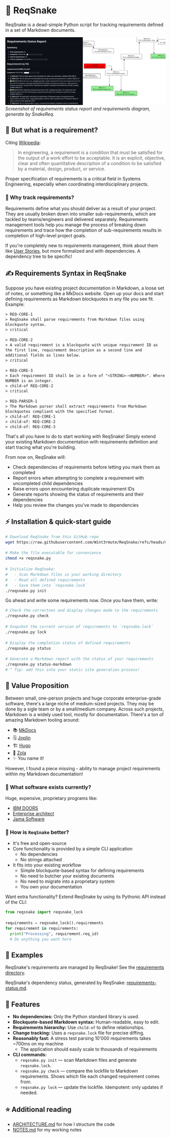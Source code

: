 # 🐍 ReqSnake

ReqSnake is a dead-simple Python script for tracking requirements defined in a set of Markdown documents.

![Image containing requirements status report and a requirements diagram](./docs/demo.jpg)
<i style="text-align: center;">Screenshot of requirements status report and requirements diagram, generate by SnakeReq.</i>

## 📄 But what is a requirement?

Citing [Wikipedia](https://en.wikipedia.org/wiki/Requirements_management):

> In engineering, a requirement is a condition that must be satisfied
> for the output of a work effort to be acceptable. It is an explicit,
> objective, clear and often quantitative description of a condition
> to be satisfied by a material, design, product, or service.

Proper specification of requirements is a critical field in Systems
Engineering, especially when coordinating interdisciplinary projects.

### 🤔 Why track requirements?

Requirements define what you should deliver as a result of your
project. They are usually broken down into smaller sub-requirements,
which are tackled by teams/engineers and delivered separately.
Requirements management tools help you manage the process of breaking
down requirements and trace how the completion of sub-requirements
results in completion of high-level project goals.

If you're completely new to requirements management, think about them like
[User Stories](https://en.wikipedia.org/wiki/User_story), but more formalized
and with dependencies. A dependency tree to be specific!

## ✍️ Requirements Syntax in ReqSnake

Suppose you have existing project documentation in Markdown, a loose set of
notes, or something like a MkDocs website. Open up your docs and start defining
requirements as Markdown blockquotes in any file you see fit. Example:

```
> REQ-CORE-1
> ReqSnake shall parse requirements from Markdown files using blockquote syntax.
> critical

> REQ-CORE-2
> A valid requirement is a blockquote with unique requirement ID as the first line, requirement description as a second line and additional fields as lines below.
> critical

> REQ-CORE-3
> Each requirement ID shall be in a form of "<STRING>-<NUMBER>". Where NUMBER is an integer.
> child-of REQ-CORE-2
> critical

> REQ-PARSER-1
> The Markdown parser shall extract requirements from Markdown blockquotes compliant with the specified format.
> child-of: REQ-CORE-1
> child-of: REQ-CORE-2
> child-of: REQ-CORE-3
```

That's all you have to do to start working with ReqSnake! Simply extend your
existing Markdown documentation with requirements definition and start tracing
what you're building.

From now on, ReqSnake will:

- Check dependencies of requirements before letting you mark them as completed
- Report errors when attempting to complete a requirement with uncompleted child dependencies
- Raise errors upon encountering duplicate requirement IDs
- Generate reports showing the status of requirements and their dependencies
- Help you review the changes you've made to dependencies

## ⚡ Installation & quick-start guide

```bash
# Download ReqSnake from this GitHub repo
wget https://raw.githubusercontent.com/Wint3rmute/ReqSnake/refs/heads/main/reqsnake.py

# Make the file executable for convenience
chmod +x reqsnake.py

# Initialize ReqSnake:
#   - Scan Markdown files in your working directory
#   - Read all defined requirements
#   - Save them into `reqsnake.lock`
./reqsnake.py init
```

Go ahead and write some requirements now. Once you have them, write:

```bash
# Check the correctnes and display changes made to the requirements
./reqsnake.py check

# Snapshot the current version of requirements to `reqsnake.lock`
./reqsnake.py lock

# Display the completion status of defined requirements
./reqsnake.py status

# Generate a Markdown report with the status of your requirements
./reqsnake.py status-markdown
# ^ Tip: add this into your static site generation process!
```

## 💎 Value Proposition

Between small, one-person projects and huge corporate enterprise-grade
software, there's a large niche of medium-sized projects. They may be done by a
sigle team or by a small/medium company. Across such projects, Markdown is a
widely used tool, mostly for documentation. There's a ton of amazing Markdown
tooling around:

- 📚 [MkDocs](https://www.mkdocs.org/)
- 🗒️ [Joplin](https://joplinapp.org/)
- 🏗️ [Hugo](https://gohugo.io/)
- 🦄 [Zola](https://www.getzola.org/)
- ✨ You name it!

However, I found a piece missing - ability to manage project requirements
within my Markdown documentation!

### 🏢 What software exists currently?

Huge, expensive, proprietary programs like:

- [IBM DOORS](https://www.ibm.com/docs/en/engineering-lifecycle-management-suite/doors/9.7.0?topic=overview-doors)
- [Enterprise architect](https://sparxsystems.com/)
- [Jama Software](https://www.jamasoftware.com/)

### 🐍 How is `ReqSnake` better?

- It's free and open-source
- Core functionality is provided by a simple CLI application
  - No dependencies
  - No strings attached
- It fits into your existing workflow
  - Simple blockquote-based syntax for defining requirements
  - No need to butcher your existing documents
  - No need to migrate into a proprietary system
  - You own your documentation

Want extra functionality? Extend ReqSnake by using its Pythonic API instead of the CLI:

```python
from reqsnake import reqsnake_lock

requirements = reqsnake_lock().requirements
for requirement in requirements:
  print("Processing", requirement.req_id)
  # Do anything you want here
```

## 📖 Examples

ReqSnake's requirements are managed by ReqSnake! See the [requirements directory](./requirements/).

ReqSnake's dependency status, generated by ReqSnake: [requirements-status.md](./requirements-status.md).

## 🚀 Features

- **No dependencies:** Only the Python standard library is used.
- **Blockquote-based Markdown syntax:** Human-readable, easy to edit.
- **Requirements hierarchy:** Use `child-of` to define relationships.
- **Change tracking:** Uses a `reqsnake.lock` file for precise diffing.
- **Reasonably fast:** A stress test parsing 10'000 requirements takes ~700ms on my machine
  - The application should easily scale to thousands of requirements
- **CLI commands:**
  - `reqsnake.py init` — scan Markdown files and generate `reqsnake.lock`.
  - `reqsnake.py check` — compare the lockfile to Markdown requirements. Shows which file each changed requirement comes from.
  - `reqsnake.py lock` — update the lockfile. Idempotent: only updates if needed.

## ⭐ Additional reading

- [ARCHITECTURE.md](./ARCHITECTURE.md) for how I structure the code
- [NOTES.md](./NOTES.md) for my working notes
